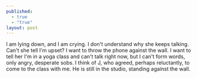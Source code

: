```yaml
---
published: 
  - true
  - "true"
layout: post
---
```


I am lying down, and I am crying. I don't understand why she keeps talking. Can't she tell I'm upset? I want to throw the phone against the wall. I want to tell her I'm in a yoga class and can't talk right now, but I can't form words, only angry, desperate sobs. I think of J, who agreed, perhaps reluctantly, to come to the class with me. He is still in the studio, standing against the wall.